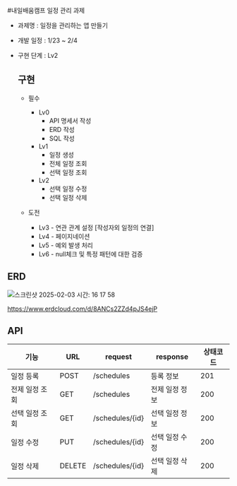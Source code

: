 #내일배움캠프 일정 관리 과제

* 과제명 : 일정을 관리하는 앱 만들기
* 개발 일정 : 1/23 ~ 2/4
* 구현 단계 : Lv2

  ## 구현
  * 필수
    * Lv0
       - API 명세서 작성
       - ERD 작성
       - SQL 작성
    * Lv1
       - 일정 생성
       - 전체 일정 조회
       - 선택 일정 조회
    * Lv2
       - 선택 일정 수정
       - 선택 일정 삭제
     
  * 도전
    * Lv3 - 연관 관계 설정 [작성자외 일정의 연결]
    * Lv4 - 페이지네이션
    * Lv5 - 예외 발생 처리
    * Lv6 - null체크 및 특정 패턴에 대한 검증

## ERD
![스크린샷 2025-02-03 시간: 16 17 58](https://github.com/user-attachments/assets/02a5b21e-5fd3-4ea1-b068-93cb179b27f6)

https://www.erdcloud.com/d/8ANCs2ZZd4pJS4ejP
## API

|기능|URL|request|response|상태코드|
|---|---|---|---|-----|
|일정 등록|POST|/schedules|등록 정보|201|
|전제 일정 조회|GET|/schedules|전제 일정 정보|200|
|선택 일정 조회|GET|/schedules/{id}|선택 일정 정보|200|
|일정 수정|PUT|/schedules/{id}|선택 일정 수정|200|
|일정 삭제|DELETE|/schedules/{id}|선택 일정 삭제|200|
